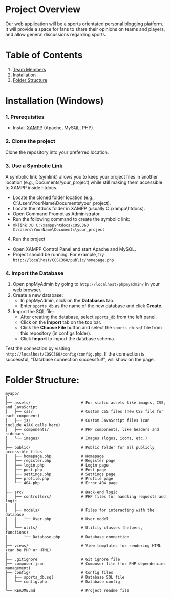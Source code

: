# Project Overview
Our web application will be a sports orientated personal blogging platform. It will provide a space for fans to share their opinions on teams and players, and allow general discussions regarding sports.

# Table of Contents
1. [Team Members](#team-members)
2. [Installation](#installation-windows)
3. [Folder Structure](#folder-structure)

# Installation (Windows)
### 1. Prerequisites
- Install [XAMPP](https://www.apachefriends.org/) (Apache, MySQL, PHP).

### 2. Clone the project
Clone the repository into your preferred location.

### 3. Use a Symbolic Link
A symbolic link (symlink) allows you to keep your project files in another location (e.g., Documents/your_project) while still making them accessible to XAMPP inside htdocs.

- Locate the cloned folder location (e.g., C:\Users\YourName\Documents\your_project).
- Locate the htdocs folder in XAMPP (usually C:\xampp\htdocs).
- Open Command Prompt as Administrator.
- Run the following command to create the symbolic link:
- ```mklink /D C:\xampp\htdocs\COSC360 C:\Users\YourName\Documents\your_project```
  
4. Run the project
- Open XAMPP Control Panel and start Apache and MySQL.
- Project should be running. For example, try ```http://localhost/COSC360/public/homepage.php```

### 4. Import the Database
1. Open phpMyAdmin by going to `http://localhost/phpmyadmin/` in your web browser.
2. Create a new database:
   - In phpMyAdmin, click on the **Databases** tab.
   - Enter `sports_db` as the name of the new database and click **Create**.
3. Import the SQL file:
   - After creating the database, select `sports_db` from the left panel.
   - Click on the **Import** tab on the top bar.
   - Click the **Choose File** button and select the `sports_db.sql` file from this repository (in configs folder).
   - Click **Import** to import the database schema.
  
Test the connection by visiting ```http://localhost/COSC360/config/config.php```. If the connection is successful, "Database connection successful!", will show on the page. 


# Folder Structure:
```
myapp/
│
├── assets/                      # For static assets like images, CSS, and JavaScript
│   ├── css/                     # Custom CSS files (new CSS file for each component)
│   ├── js/                      # Custom JavaScript files (can include AJAX calls here)
│   ├── components/              # PHP components, like headers and sidebars
│   └── images/                  # Images (logos, icons, etc.)
│
├── public/                      # Public folder for all publicly accessible files
│   ├── homepage.php             # Homepage
│   ├── register.php             # Register page
│   ├── login.php                # Login page
│   ├── post.php                 # Post page
│   ├── settings.php             # Settings page
│   ├── profile.php              # Profile page
│   └── 404.php                  # Error 404 page
│
├── src/                         # Back-end logic
│   ├── controllers/             # PHP files for handling requests and logic
│   │
│   ├── models/                  # Files for interacting with the database
│   │   └── User.php             # User model
│   │
│   └── utils/                   # Utility classes (helpers, functions)
│       └── Database.php         # Database connection
│
├── views/                       # View templates for rendering HTML (can be PHP or HTML)
│
├── .gitignore                   # Git ignore file
├── composer.json                # Composer file (for PHP dependencies management)
├── config/                      # Config files
│   ├── sports_db.sql            # Database SQL file
│   └── config.php               # Database config
│ 
└── README.md                    # Project readme file
```
